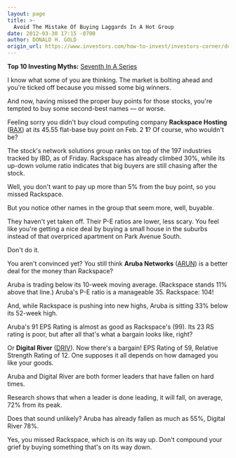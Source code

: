 ```yaml
---
layout: page
title: >-
  Avoid The Mistake Of Buying Laggards In A Hot Group
date: 2012-03-30 17:15 -0700
author: DONALD H. GOLD
origin_url: https://www.investors.com/how-to-invest/investors-corner/dont-buy-laggard-because-you-missed-the-leader-rax-arun-driv/
---
```


**Top 10 Investing Myths:** [Seventh In A Series](http://news.investors.com/specialreport/604007/201203141812/top-10-investing-myths.aspx)

I know what some of you are thinking. The market is bolting ahead and you're ticked off because you missed some big winners.

And now, having missed the proper buy points for those stocks, you're tempted to buy some second-best names — or worse.

Feeling sorry you didn't buy cloud computing company **Rackspace Hosting** ([RAX](https://research.investors.com/quote.aspx?symbol=RAX)) at its 45.55 flat-base buy point on Feb. 2 **1**? Of course, who wouldn't be?

The stock's network solutions group ranks on top of the 197 industries tracked by IBD, as of Friday. Rackspace has already climbed 30%, while its up-down volume ratio indicates that big buyers are still chasing after the stock.

Well, you don't want to pay up more than 5% from the buy point, so you missed Rackspace.

But you notice other names in the group that seem more, well, buyable.

They haven't yet taken off. Their P-E ratios are lower, less scary. You feel like you're getting a nice deal by buying a small house in the suburbs instead of that overpriced apartment on Park Avenue South.

Don't do it.

You aren't convinced yet? You still think **Aruba Networks** ([ARUN](https://research.investors.com/quote.aspx?symbol=ARUN)) is a better deal for the money than Rackspace?

Aruba is trading below its 10-week moving average. (Rackspace stands 11% above that line.) Aruba's P-E ratio is a manageable 35. Rackspace: 104!

And, while Rackspace is pushing into new highs, Aruba is sitting 33% below its 52-week high.

Aruba's 91 EPS Rating is almost as good as Rackspace's (99). Its 23 RS rating is poor, but after all that's what a bargain looks like, right?

Or **Digital River** ([DRIV](https://research.investors.com/quote.aspx?symbol=DRIV)). Now there's a bargain! EPS Rating of 59, Relative Strength Rating of 12. One supposes it all depends on how damaged you like your goods.

Aruba and Digital River are both former leaders that have fallen on hard times.

Research shows that when a leader is done leading, it will fall, on average, 72% from its peak.

Does that sound unlikely? Aruba has already fallen as much as 55%, Digital River 78%.

Yes, you missed Rackspace, which is on its way up. Don't compound your grief by buying something that's on its way down.
